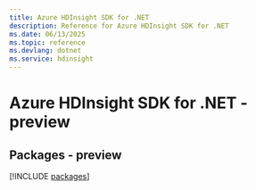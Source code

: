 ```yaml
---
title: Azure HDInsight SDK for .NET
description: Reference for Azure HDInsight SDK for .NET
ms.date: 06/13/2025
ms.topic: reference
ms.devlang: dotnet
ms.service: hdinsight
---
```

# Azure HDInsight SDK for .NET - preview
## Packages - preview
[!INCLUDE [packages](hdinsight-index.md)]